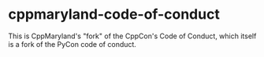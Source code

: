 cppmaryland-code-of-conduct
=====================

This is CppMaryland's "fork" of the CppCon's Code of Conduct, which itself is a fork of the PyCon code of conduct.
